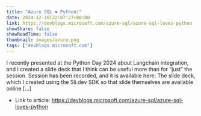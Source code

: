 ```yaml
---
title: "Azure SQL ❤️ Python!"
date: 2024-12-16T22:07:27+00:00
link: https://devblogs.microsoft.com/azure-sql/azure-sql-loves-python
showShare: false
showReadTime: false
thumbnail: images/azure.png
tags: ["devblogs.microsoft.com"]
---
```

I recently presented at the Python Day 2024 about Langchain integration, and I created a slide deck that I think can be useful more than for “just” the session. Session has been recorded, and it is available here: The slide deck, which I created using the Sli.dev SDK so that slide themselves are available online […]

- Link to article: https://devblogs.microsoft.com/azure-sql/azure-sql-loves-python